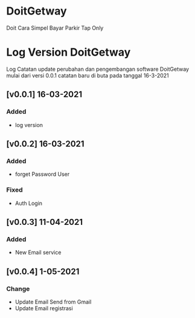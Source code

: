 # DoitGetway

Doit Cara Simpel Bayar Parkir
Tap Only

# Log Version DoitGetway

Log Catatan update perubahan dan pengembangan software DoitGetway
mulai dari versi 0.0.1 catatan baru di buta pada tanggal 16-3-2021

## [v0.0.1] 16-03-2021

### Added

- log version

## [v0.0.2] 16-03-2021

### Added

- forget Password User

### Fixed

- Auth Login

## [v0.0.3] 11-04-2021

### Added

- New Email service

## [v0.0.4] 1-05-2021

### Change

- Update Email Send from Gmail
- Update Email registrasi
